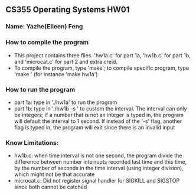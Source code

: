 ## CS355 Operating Systems HW01
### Name: Yazhe(Eileen) Feng

### How to compile the program
- This project contains three files. 'hw1a.c' for part 1a, 'hw1b.c' for part 1b, and 'microcat.c' for part 2 and extra creid.
- To compile the program, type 'make'; to compile specific program, type 'make <executable>' (for instance 'make hw1a')


### How to run the program
- part 1a: type in './hw1a' to run the program
- part 1b: type in './hw1b -s <seconds>' to custom the interval. The interval can only be integers; if a number that is not an integer is typed in, the program will default the interval to 1 second. If instead of the '-s' flag, another flag is typed in, the program will exit since there is an invalid input

### Know Limitations:
- hw1b.c: when time interval is not one second, the program divide the difference between number interrupts recorded last time and this time, by the number of seconds in the time interval (using integer division), which might not be that accurate 
- microcat.c:  Did not register signal handler for SIGKILL and SIGSTOP since both cannot be catched
